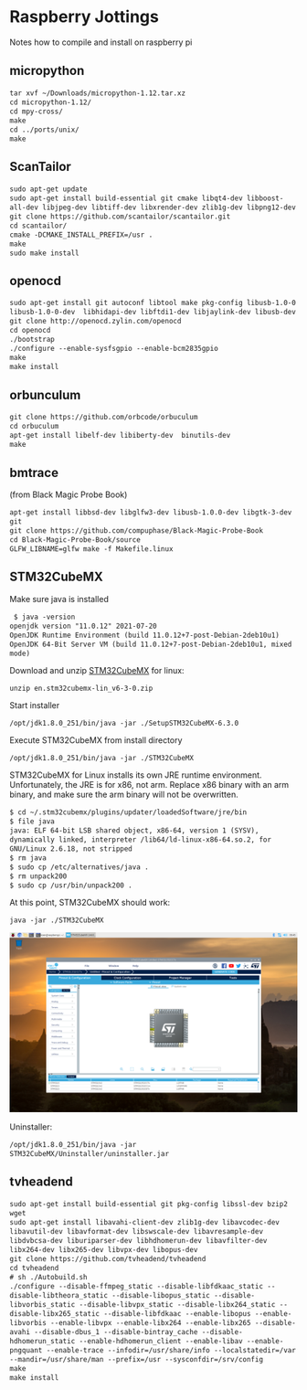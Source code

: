 # Raspberry Jottings
Notes how to compile and install on raspberry pi
## micropython
	tar xvf ~/Downloads/micropython-1.12.tar.xz
	cd micropython-1.12/
	cd mpy-cross/
	make
	cd ../ports/unix/
	make
	
## ScanTailor
	sudo apt-get update
	sudo apt-get install build-essential git cmake libqt4-dev libboost-all-dev libjpeg-dev libtiff-dev libxrender-dev zlib1g-dev libpng12-dev 
	git clone https://github.com/scantailor/scantailor.git
	cd scantailor/
	cmake -DCMAKE_INSTALL_PREFIX=/usr .
	make
	sudo make install

## openocd
	sudo apt-get install git autoconf libtool make pkg-config libusb-1.0-0 libusb-1.0-0-dev  libhidapi-dev libftdi1-dev libjaylink-dev libusb-dev
	git clone http://openocd.zylin.com/openocd
	cd openocd
	./bootstrap
	./configure --enable-sysfsgpio --enable-bcm2835gpio
	make
	make install
	
## orbunculum

```
git clone https://github.com/orbcode/orbuculum
cd orbuculum
apt-get install libelf-dev libiberty-dev  binutils-dev
make 
```	

## bmtrace

(from Black Magic Probe Book)

```
apt-get install libbsd-dev libglfw3-dev libusb-1.0.0-dev libgtk-3-dev git
git clone https://github.com/compuphase/Black-Magic-Probe-Book
cd Black-Magic-Probe-Book/source
GLFW_LIBNAME=glfw make -f Makefile.linux
```

## STM32CubeMX

Make sure java is installed
```
 $ java -version 
openjdk version "11.0.12" 2021-07-20
OpenJDK Runtime Environment (build 11.0.12+7-post-Debian-2deb10u1)
OpenJDK 64-Bit Server VM (build 11.0.12+7-post-Debian-2deb10u1, mixed mode)

```
Download and unzip [STM32CubeMX](https://www.st.com/en/development-tools/stm32cubemx.html) for linux:
```
unzip en.stm32cubemx-lin_v6-3-0.zip
```
Start installer
```
/opt/jdk1.8.0_251/bin/java -jar ./SetupSTM32CubeMX-6.3.0
```
Execute STM32CubeMX from install directory
```
/opt/jdk1.8.0_251/bin/java -jar ./STM32CubeMX
```
STM32CubeMX for Linux installs its own JRE runtime environment. Unfortunately, the JRE is for x86, not arm. Replace x86 binary with an arm binary, and make sure the arm binary will not be overwritten.
```
$ cd ~/.stm32cubemx/plugins/updater/loadedSoftware/jre/bin
$ file java
java: ELF 64-bit LSB shared object, x86-64, version 1 (SYSV), dynamically linked, interpreter /lib64/ld-linux-x86-64.so.2, for GNU/Linux 2.6.18, not stripped
$ rm java
$ sudo cp /etc/alternatives/java .
$ rm unpack200
$ sudo cp /usr/bin/unpack200 .
```
At this point, STM32CubeMX should work:
```
java -jar ./STM32CubeMX
```
![screenshot](cubemx.png)

Uninstaller:
```
/opt/jdk1.8.0_251/bin/java -jar STM32CubeMX/Uninstaller/uninstaller.jar
```

## tvheadend

```
sudo apt-get install build-essential git pkg-config libssl-dev bzip2 wget
sudo apt-get install libavahi-client-dev zlib1g-dev libavcodec-dev libavutil-dev libavformat-dev libswscale-dev libavresample-dev libdvbcsa-dev liburiparser-dev libhdhomerun-dev libavfilter-dev libx264-dev libx265-dev libvpx-dev libopus-dev
git clone https://github.com/tvheadend/tvheadend
cd tvheadend
# sh ./Autobuild.sh
./configure --disable-ffmpeg_static --disable-libfdkaac_static --disable-libtheora_static --disable-libopus_static --disable-libvorbis_static --disable-libvpx_static --disable-libx264_static --disable-libx265_static --disable-libfdkaac --enable-libopus --enable-libvorbis --enable-libvpx --enable-libx264 --enable-libx265 --disable-avahi --disable-dbus_1 --disable-bintray_cache --disable-hdhomerun_static --enable-hdhomerun_client --enable-libav --enable-pngquant --enable-trace --infodir=/usr/share/info --localstatedir=/var --mandir=/usr/share/man --prefix=/usr --sysconfdir=/srv/config
make
make install
```
